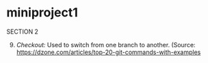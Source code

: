 # miniproject1


SECTION 2




9.  _Checkout:_ Used to switch from one branch to another.   (Source:  https://dzone.com/articles/top-20-git-commands-with-examples 




